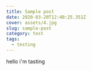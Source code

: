 ```yaml
---
title: Sample post
date: 2020-03-20T12:40:25.351Z
cover: assets/4.jpg
slug: sample-post
category: test
tags:
  - testing
---
```

hello i'm tasting
